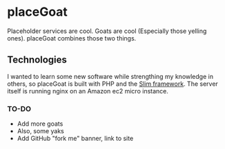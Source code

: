 placeGoat
=========

Placeholder services are cool. Goats are cool (Especially those yelling ones). placeGoat combines those two things.

Technologies
------------
I wanted to learn some new software while strengthing my knowledge in others, so placeGoat is built with PHP and the [Slim framework](https://github.com/codeguy/Slim). The server itself is running nginx on an Amazon ec2 micro instance.

### TO-DO
* Add more goats
* Also, some yaks
* Add GitHub "fork me" banner, link to site